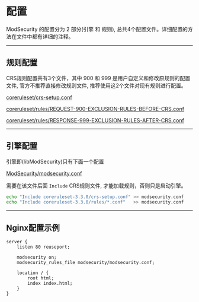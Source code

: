 # 配置

ModSecurity 的配置分为 2 部分(引擎 和 规则), 总共4个配置文件。详细配置的方法在文件中都有详细的注释。

---

## 规则配置

 CRS规则配置共有3个文件，其中 900 和 999 是用户自定义和修改原规则的配置文件, 官方不推荐直接修改规则文件, 推荐使用这2个文件对现有规则进行配置。

[coreruleset/crs-setup.conf](modsecurity/crs/crs-setup.conf.md)

[coreruleset/rules/REQUEST-900-EXCLUSION-RULES-BEFORE-CRS.conf](modsecurity/crs/REQUEST-900-EXCLUSION-RULES-BEFORE-CRS.md)

[coreruleset/rules/RESPONSE-999-EXCLUSION-RULES-AFTER-CRS.conf](modsecurity/crs/RESPONSE-999-EXCLUSION-RULES-AFTER-CRS.md)

---

## 引擎配置

引擎即(libModSecurity)只有下面一个配置

[ModSecurity/modsecurity.conf](modsecurity/modsecurity/modsecurity.conf.md)

需要在该文件后面 `Include` CRS规则文件, 才能加载规则，否则只是启动引擎。

```bash
echo "Include coreruleset-3.3.0/crs-setup.conf" >> modsecurity.conf
echo "Include coreruleset-3.3.0/rules/*.conf"   >> modsecurity.conf
```

----

## Nginx配置示例

```nginx
server {
    listen 80 reuseport;

    modsecurity on;
    modsecurity_rules_file modsecurity/modsecurity.conf;

    location / {
        root html;
        index index.html;
    }
}
```
